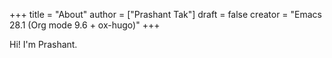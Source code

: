 +++
title = "About"
author = ["Prashant Tak"]
draft = false
creator = "Emacs 28.1 (Org mode 9.6 + ox-hugo)"
+++

Hi! I'm Prashant.
